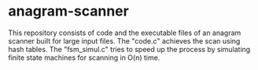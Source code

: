 anagram-scanner
===============
This repository consists of code and the executable files of an anagram scanner built for large input files. The "code.c" achieves the scan using hash tables.
The "fsm_simul.c" tries to speed up the process by simulating finite state machines for scanning in O(n) time.
